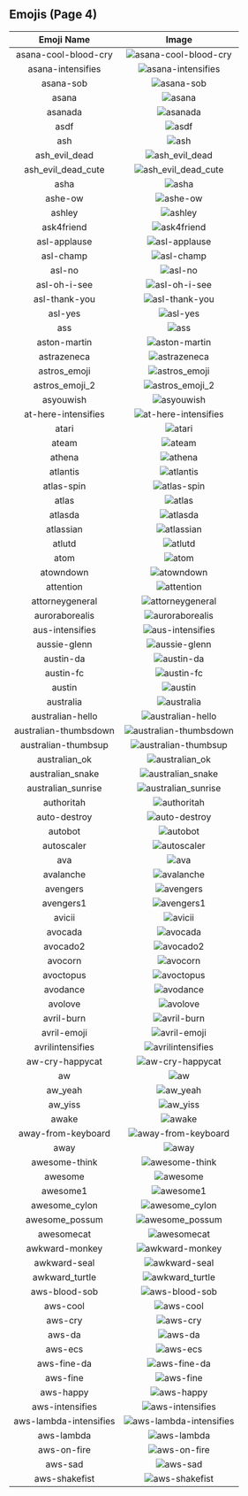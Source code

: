 
  ## Emojis (Page 4)
  |Emoji Name|Image|
  | :-: | :-: |
  |asana-cool-blood-cry| ![asana-cool-blood-cry](/output/asana-cool-blood-cry.png)|
  |asana-intensifies| ![asana-intensifies](/output/asana-intensifies.gif)|
  |asana-sob| ![asana-sob](/output/asana-sob.png)|
  |asana| ![asana](/output/asana.png)|
  |asanada| ![asanada](/output/asanada.png)|
  |asdf| ![asdf](/output/asdf.gif)|
  |ash| ![ash](/output/ash.png)|
  |ash_evil_dead| ![ash_evil_dead](/output/ash_evil_dead.png)|
  |ash_evil_dead_cute| ![ash_evil_dead_cute](/output/ash_evil_dead_cute.png)|
  |asha| ![asha](/output/asha.png)|
  |ashe-ow| ![ashe-ow](/output/ashe-ow.png)|
  |ashley| ![ashley](/output/ashley.jpg)|
  |ask4friend| ![ask4friend](/output/ask4friend.jpg)|
  |asl-applause| ![asl-applause](/output/asl-applause.gif)|
  |asl-champ| ![asl-champ](/output/asl-champ.gif)|
  |asl-no| ![asl-no](/output/asl-no.gif)|
  |asl-oh-i-see| ![asl-oh-i-see](/output/asl-oh-i-see.gif)|
  |asl-thank-you| ![asl-thank-you](/output/asl-thank-you.gif)|
  |asl-yes| ![asl-yes](/output/asl-yes.gif)|
  |ass| ![ass](/output/ass.png)|
  |aston-martin| ![aston-martin](/output/aston-martin.jpg)|
  |astrazeneca| ![astrazeneca](/output/astrazeneca.png)|
  |astros_emoji| ![astros_emoji](/output/astros_emoji.png)|
  |astros_emoji_2| ![astros_emoji_2](/output/astros_emoji_2.png)|
  |asyouwish| ![asyouwish](/output/asyouwish.jpg)|
  |at-here-intensifies| ![at-here-intensifies](/output/at-here-intensifies.gif)|
  |atari| ![atari](/output/atari.png)|
  |ateam| ![ateam](/output/ateam.jpg)|
  |athena| ![athena](/output/athena.png)|
  |atlantis| ![atlantis](/output/atlantis.png)|
  |atlas-spin| ![atlas-spin](/output/atlas-spin.gif)|
  |atlas| ![atlas](/output/atlas.png)|
  |atlasda| ![atlasda](/output/atlasda.png)|
  |atlassian| ![atlassian](/output/atlassian.png)|
  |atlutd| ![atlutd](/output/atlutd.jpg)|
  |atom| ![atom](/output/atom.png)|
  |atowndown| ![atowndown](/output/atowndown.gif)|
  |attention| ![attention](/output/attention.png)|
  |attorneygeneral| ![attorneygeneral](/output/attorneygeneral.jpg)|
  |auroraborealis| ![auroraborealis](/output/auroraborealis.jpg)|
  |aus-intensifies| ![aus-intensifies](/output/aus-intensifies.gif)|
  |aussie-glenn| ![aussie-glenn](/output/aussie-glenn.png)|
  |austin-da| ![austin-da](/output/austin-da.png)|
  |austin-fc| ![austin-fc](/output/austin-fc.png)|
  |austin| ![austin](/output/austin.jpg)|
  |australia| ![australia](/output/australia.gif)|
  |australian-hello| ![australian-hello](/output/australian-hello.png)|
  |australian-thumbsdown| ![australian-thumbsdown](/output/australian-thumbsdown.png)|
  |australian-thumbsup| ![australian-thumbsup](/output/australian-thumbsup.png)|
  |australian_ok| ![australian_ok](/output/australian_ok.png)|
  |australian_snake| ![australian_snake](/output/australian_snake.png)|
  |australian_sunrise| ![australian_sunrise](/output/australian_sunrise.png)|
  |authoritah| ![authoritah](/output/authoritah.jpg)|
  |auto-destroy| ![auto-destroy](/output/auto-destroy.png)|
  |autobot| ![autobot](/output/autobot.png)|
  |autoscaler| ![autoscaler](/output/autoscaler.png)|
  |ava| ![ava](/output/ava.jpg)|
  |avalanche| ![avalanche](/output/avalanche.png)|
  |avengers| ![avengers](/output/avengers.jpg)|
  |avengers1| ![avengers1](/output/avengers1.gif)|
  |avicii| ![avicii](/output/avicii.png)|
  |avocada| ![avocada](/output/avocada.png)|
  |avocado2| ![avocado2](/output/avocado2.png)|
  |avocorn| ![avocorn](/output/avocorn.png)|
  |avoctopus| ![avoctopus](/output/avoctopus.png)|
  |avodance| ![avodance](/output/avodance.gif)|
  |avolove| ![avolove](/output/avolove.png)|
  |avril-burn| ![avril-burn](/output/avril-burn.gif)|
  |avril-emoji| ![avril-emoji](/output/avril-emoji.png)|
  |avrilintensifies| ![avrilintensifies](/output/avrilintensifies.gif)|
  |aw-cry-happycat| ![aw-cry-happycat](/output/aw-cry-happycat.png)|
  |aw| ![aw](/output/aw.png)|
  |aw_yeah| ![aw_yeah](/output/aw_yeah.gif)|
  |aw_yiss| ![aw_yiss](/output/aw_yiss.png)|
  |awake| ![awake](/output/awake.png)|
  |away-from-keyboard| ![away-from-keyboard](/output/away-from-keyboard.png)|
  |away| ![away](/output/away.png)|
  |awesome-think| ![awesome-think](/output/awesome-think.png)|
  |awesome| ![awesome](/output/awesome.png)|
  |awesome1| ![awesome1](/output/awesome1.gif)|
  |awesome_cylon| ![awesome_cylon](/output/awesome_cylon.gif)|
  |awesome_possum| ![awesome_possum](/output/awesome_possum.jpg)|
  |awesomecat| ![awesomecat](/output/awesomecat.png)|
  |awkward-monkey| ![awkward-monkey](/output/awkward-monkey.png)|
  |awkward-seal| ![awkward-seal](/output/awkward-seal.jpg)|
  |awkward_turtle| ![awkward_turtle](/output/awkward_turtle.gif)|
  |aws-blood-sob| ![aws-blood-sob](/output/aws-blood-sob.png)|
  |aws-cool| ![aws-cool](/output/aws-cool.png)|
  |aws-cry| ![aws-cry](/output/aws-cry.png)|
  |aws-da| ![aws-da](/output/aws-da.png)|
  |aws-ecs| ![aws-ecs](/output/aws-ecs.png)|
  |aws-fine-da| ![aws-fine-da](/output/aws-fine-da.png)|
  |aws-fine| ![aws-fine](/output/aws-fine.gif)|
  |aws-happy| ![aws-happy](/output/aws-happy.png)|
  |aws-intensifies| ![aws-intensifies](/output/aws-intensifies.gif)|
  |aws-lambda-intensifies| ![aws-lambda-intensifies](/output/aws-lambda-intensifies.gif)|
  |aws-lambda| ![aws-lambda](/output/aws-lambda.png)|
  |aws-on-fire| ![aws-on-fire](/output/aws-on-fire.gif)|
  |aws-sad| ![aws-sad](/output/aws-sad.png)|
  |aws-shakefist| ![aws-shakefist](/output/aws-shakefist.png)|
  